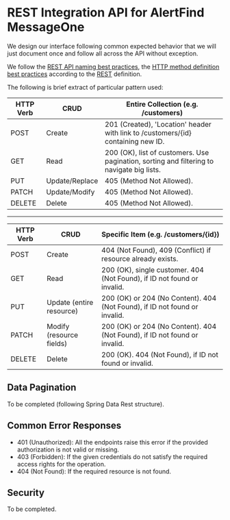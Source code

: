 # REST Integration API for AlertFind MessageOne

We design our interface following common expected behavior that we will just document once and follow all across the
API without exception.

We follow the [REST API naming best practices](http://www.restapitutorial.com/lessons/restfulresourcenaming.html), the [HTTP method definition best practices](http://www.restapitutorial.com/lessons/httpmethods.html) according to the [REST](https://en.wikipedia.org/wiki/Representational_state_transfer) definition.

The following is brief extract of particular pattern used:

HTTP Verb | CRUD           | Entire Collection (e.g. /customers)
--------- | -------------- | ------------------------------------------------------------------------------------------
POST	  | Create         | 201 (Created), 'Location' header with link to /customers/{id} containing new ID.
GET	      | Read           | 200 (OK), list of customers. Use pagination, sorting and filtering to navigate big lists.
PUT	      | Update/Replace | 405 (Method Not Allowed).
PATCH	  | Update/Modify  | 405 (Method Not Allowed).
DELETE	  | Delete         | 405 (Method Not Allowed).

----------------

HTTP Verb | CRUD                     | Specific Item (e.g. /customers/{id})
--------- | ------------------------ | --------------------------------------------------------------------------
POST	  | Create                   | 404 (Not Found), 409 (Conflict) if resource already exists.
GET	      | Read                     | 200 (OK), single customer. 404 (Not Found), if ID not found or invalid.
PUT	      | Update (entire resource) | 200 (OK) or 204 (No Content). 404 (Not Found), if ID not found or invalid.
PATCH	  | Modify (resource fields) | 200 (OK) or 204 (No Content). 404 (Not Found), if ID not found or invalid.
DELETE	  | Delete                   | 200 (OK). 404 (Not Found), if ID not found or invalid.

## Data Pagination
To be completed (following Spring Data Rest structure).

## Common Error Responses
* 401 (Unauthorized): All the endpoints raise this error if the provided authorization is not valid or missing.
* 403 (Forbidden): If the given credentials do not satisfy the required access rights for the operation.
* 404 (Not Found): If the required resource is not found.

## Security
To be completed.